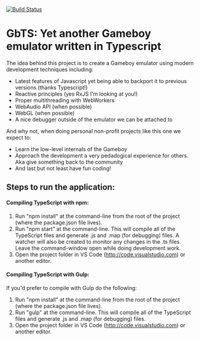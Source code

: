 [![Build Status](https://travis-ci.org/UncleFirefox/GbTs.svg?branch=master)](https://travis-ci.org/UncleFirefox/GbTs)
# GbTS: Yet another Gameboy emulator written in Typescript

The idea behind this project is to create a Gameboy emulator using modern development techniques including:
* Latest features of Javascript yet being able to backport it to previous versions (thanks Typescript!)
* Reactive principles (yes RxJS I'm looking at you!)
* Proper multithreading with WebWorkers
* WebAudio API (when possible)
* WebGL (when possible)
* A nice debugger outside of the emulator we can be attached to

And why not, when doing personal non-profit projects like this one we expect to:
* Learn the low-level internals of the Gameboy
* Approach the development a very pedadogical experience for others. Aka give something back to the community
* And last but not least have fun coding!

## Steps to run the application:

#### Compiling TypeScript with npm:

1. Run "npm install" at the command-line from the root of the project (where the package.json file lives). 
2. Run "npm start" at the command-line. This will compile all of the TypeScript files and generate .js and .map (for debugging) files. 
A watcher will also be created to monitor any changes in the .ts files. Leave the command-window open while doing development work.
3. Open the project folder in VS Code (http://code.visualstudio.com) or another editor.

#### Compiling TypeScript with Gulp:

If you'd prefer to compile with Gulp do the following:

1. Run "npm install" at the command-line from the root of the project (where the package.json file lives). 
2. Run "gulp" at the command-line. This will compile all of the TypeScript files and generate .js and .map (for debugging) files.
3. Open the project folder in VS Code (http://code.visualstudio.com) or another editor.